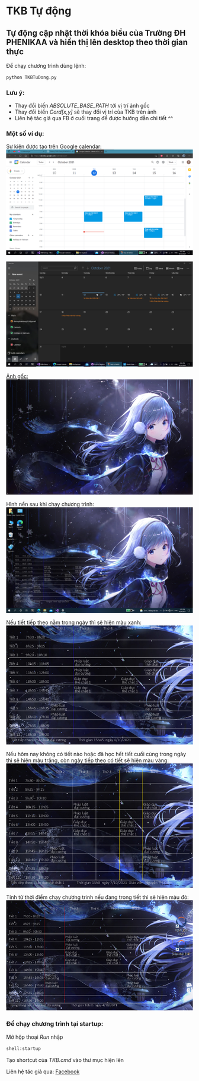 # TKB Tự động
## Tự động cập nhật thời khóa biểu của Trường ĐH PHENIKAA và hiển thị lên desktop theo thời gian thực

Để chạy chương trình dùng lệnh:

```sh
python TKBTuDong.py
```

### Lưu ý:
- Thay đổi biến _ABSOLUTE_BASE_PATH_ tới vị trí ảnh gốc
- Thay đổi biến _Cord[x,y]_ sẽ thay đổi vị trí của TKB trên ảnh
- Liên hệ tác giả qua FB ở cuối trang để được hướng dẫn chi tiết ^^


### Một số ví dụ:
Sự kiện được tạo trên Google calendar:
![Google calendar](https://github.com/DuongTung2003/TKBTuDong/blob/master/ExampleIMG/GoogleCalendarExample.png?raw=true)

![Windows Calendar](https://github.com/DuongTung2003/TKBTuDong/blob/master/ExampleIMG/CalendarExample.png?raw=true)

[Ảnh gốc: ](https://www.pixiv.net/en/artworks/87054415)
![Ảnh gốc](https://github.com/DuongTung2003/TKBTuDong/blob/master/sample.jpg?raw=true)

Hình nền sau khi chạy chương trình:
![Ảnh TKB](https://github.com/DuongTung2003/TKBTuDong/blob/master/ExampleIMG/Screenshot.png?raw=true)


Nếu tiết tiếp theo nằm trong ngày thì sẽ hiện màu xanh:
![Trong ngày](https://github.com/DuongTung2003/TKBTuDong/blob/master/ExampleIMG/CoTietHomnay.png?raw=true)

Nếu hôm nay không có tiết nào hoặc đã học hết tiết cuối cùng trong ngày thì sẽ hiện màu trắng,
còn ngày tiếp theo có tiết sẽ hiện màu vàng:
![Hết tiết](https://github.com/DuongTung2003/TKBTuDong/blob/master/ExampleIMG/tietHomTiepTheo.png?raw=true)

Tính từ thời điểm chạy chương trình nếu đang trong tiết thì sẽ hiện màu đỏ:
![Trong tiết](https://github.com/DuongTung2003/TKBTuDong/blob/master/ExampleIMG/Dangtrongtiet.png?raw=true)


### Để chạy chương trình tại startup:

Mở hộp thoại _Run_ nhập 
```sh
shell:startup
```
Tạo shortcut của _TKB.cmd_ vào thư mục hiện lên
 

Liên hệ tác giả qua: [Facebook]

[Facebook]: <https://www.facebook.com/duongdoan.tung.56>

